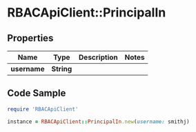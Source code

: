 # RBACApiClient::PrincipalIn

## Properties

Name | Type | Description | Notes
------------ | ------------- | ------------- | -------------
**username** | **String** |  | 

## Code Sample

```ruby
require 'RBACApiClient'

instance = RBACApiClient::PrincipalIn.new(username: smithj)
```


